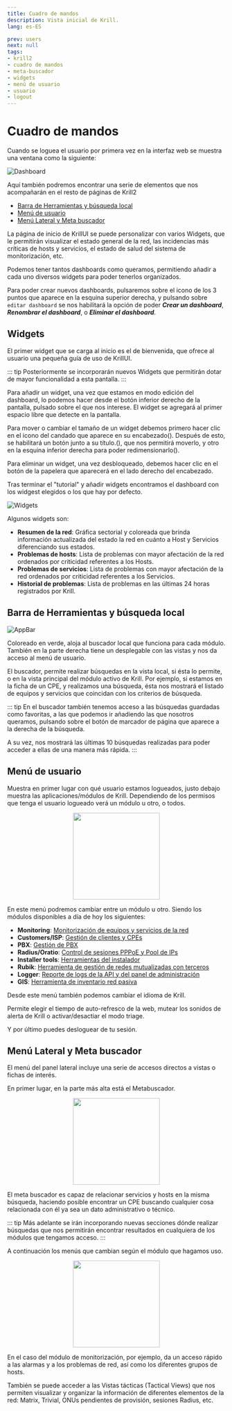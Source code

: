 ```yaml
---
title: Cuadro de mandos
description: Vista inicial de Krill.
lang: es-ES

prev: users
next: null
tags:
- krill2
- cuadro de mandos
- meta-buscador
- widgets
- menú de usuario
- usuario
- logout
---
```

# Cuadro de mandos

Cuando se loguea el usuario por primera vez en la interfaz web se muestra una ventana como la siguiente:

![Dashboard](/img/krill2/main/0200.png)

Aquí también podremos encontrar una serie de elementos que nos acompañarán en el resto de páginas de Krill2

- [Barra de Herramientas y búsqueda local](#barra-de-herramientas-y-busqueda-local)
- [Menú de usuario](#menu-de-usuario)
- [Menú Lateral y Meta buscador](#menu-lateral-y-meta-buscador)

La página de inicio de KrillUI se puede personalizar con varios Widgets, que le permitirán visualizar el estado general de la red, las incidencias más críticas de hosts y servicios, el estado de salud del sistema de monitorización, etc.

Podemos tener tantos dashboards como queramos, permitiendo añadir a cada uno diversos widgets para poder tenerlos organizados.

Para poder crear nuevos dashboards, pulsaremos sobre el icono de los 3 puntos que aparece en la esquina superior derecha, y pulsando sobre `editar dashboard` se nos habilitará la opción de poder ***Crear un dashboard***, ***Renombrar el dashboard***, o ***Eliminar el dashboard***.

## Widgets

El primer widget que se carga al inicio es el de bienvenida, que ofrece al usuario una pequeña guía de uso de KrillUI.

::: tip
Posteriormente se incorporarán nuevos Widgets que permitirán dotar de mayor funcionalidad a esta pantalla.
:::

Para añadir un widget, una vez que estamos en modo edición del dashboard, lo podemos hacer desde el botón inferior derecho de la pantalla, pulsado sobre el que nos interese. El widget se agregará al primer espacio libre que detecte en la pantalla.

Para mover o cambiar el tamaño de un widget debemos primero hacer clic en el icono del candado que aparece en su encabezado(). Después de esto, se habilitará un botón junto a su título.(), que nos permitirá moverlo, y otro en la esquina inferior derecha para poder redimensionarlo().

Para eliminar un widget, una vez desbloqueado, debemos hacer clic en el botón de la papelera que aparecerá en el lado derecho del encabezado.

Tras terminar el "tutorial" y añadir widgets encontramos el dashboard con los widgest elegidos o los que hay por defecto.

![Widgets](/img/krill2/main/0202.png)

Algunos widgets son:

- **Resumen de la red**: Gráfica sectorial y coloreada que brinda información actualizada del estado la red en cuánto a Host y Servicios diferenciando sus estados.
- **Problemas de hosts**: Lista de problemas con mayor afectación de la red ordenados por criticidad referentes a los Hosts.
- **Problemas de servicios**: Lista de problemas con mayor afectación de la red ordenados por criticidad referentes a los Servicios.
- **Historial de problemas**: Lista de problemas en las últimas 24 horas registrados por Krill.

## Barra de Herramientas y búsqueda local

![AppBar](/img/krill2/main/0205.png)

Coloreado en verde, aloja al buscador local que funciona para cada módulo. También en la parte derecha tiene un desplegable con las vistas y nos da acceso al menú de usuario.

El buscador, permite realizar búsquedas en la vista local, si ésta lo permite, o en la vista principal del módulo activo de Krill. Por ejemplo, si estamos en la ficha de un CPE, y realizamos una búsqueda, ésta nos mostrará el listado de equipos y servicios que coincidan con los criterios de búsqueda.

::: tip
En el buscador también tenemos acceso a las búsquedas guardadas como favoritas, a las que podemos ir añadiendo las que nosotros queramos, pulsando sobre el botón de marcador de página que aparece a la derecha de la búsqueda.

A su vez, nos mostrará las últimas 10 búsquedas realizadas para poder acceder a ellas de una manera más rápida.
:::

## Menú de usuario

Muestra en primer lugar con qué usuario estamos logueados, justo debajo muestra las aplicaciones/módulos de Krill. Dependiendo de los permisos que tenga el usuario logueado verá un módulo u otro, o todos.

<p align="center"><img src="/img/krill2/main/0206.png" width="200"></p>

En este menú podremos cambiar entre un módulo u otro. Siendo los módulos disponibles a día de hoy los siguientes:

- **Monitoring**: [Monitorización de equipos y servicios de la red](/es/krill2/monitoring/)
- **Customers/ISP**: [Gestión de clientes y CPEs](/es/krill2/isp-customer/)
- **PBX**: [Gestión de PBX](/es/krill2/pbx/)
- **Radius/Oratio**: [Control de sesiones PPPoE y Pool de IPs](/es/krill2/radius/)
- **Installer tools**: [Herramientas del instalador](/es/krill2/installer-tools/)
- **Rubik**: [Herramienta de gestión de redes mutualizadas con terceros](/es/krill2/rubik/)
- **Logger**: [Reporte de logs de la API y del panel de administración](/es/krill2/logger/)
- **GIS**: [Herramienta de inventario red pasiva](/es/krill2/gis/)


Desde este menú también podemos cambiar el idioma de Krill.

Permite elegir el tiempo de auto-refresco de la web, mutear los sonidos de alerta de Krill o activar/desactiar el modo triage. 

Y por último puedes desloguear de tu sesión.

## Menú Lateral y Meta buscador

El menú del panel lateral incluye una serie de accesos directos a vistas o fichas de interés.

En primer lugar, en la parte más alta está el Metabuscador.

<p align="center"><img src="/img/krill2/main/0203.png" width="200"></p>

El meta buscador es capaz de relacionar servicios y hosts en la misma búsqueda, haciendo posible encontrar un CPE buscando cualquier cosa relacionada con él ya sea un dato administrativo o técnico.

::: tip
Más adelante se irán incorporando nuevas secciones dónde realizar búsquedas que nos permitirán encontrar resultados en cualquiera de los módulos que tengamos acceso.
:::

A continuación los menús que cambian según el módulo que hagamos uso.

<p align="center"><img src="/img/krill2/main/0204.png" width="200"></p>

En el caso del módulo de monitorización, por ejemplo, da un acceso rápido a las alarmas y a los problemas de red, así como los diferentes grupos de hosts.

También se puede acceder a las Vistas tácticas (Tactical Views) que nos permiten visualizar y organizar la información de diferentes elementos de la red: Matrix, Trivial, ONUs pendientes de provisión, sesiones Radius, etc.
